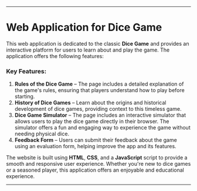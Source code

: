 

---

# Web Application for Dice Game

This web application is dedicated to the classic **Dice Game** and provides an interactive platform for users to learn about and play the game. The application offers the following features:

### Key Features:
1. **Rules of the Dice Game** – The page includes a detailed explanation of the game's rules, ensuring that players understand how to play before starting.
2. **History of Dice Games** – Learn about the origins and historical development of dice games, providing context to this timeless game.
3. **Dice Game Simulator** – The page includes an interactive simulator that allows users to play the dice game directly in their browser. The simulator offers a fun and engaging way to experience the game without needing physical dice.
4. **Feedback Form** – Users can submit their feedback about the game using an evaluation form, helping improve the app and its features.

The website is built using **HTML**, **CSS**, and a **JavaScript** script to provide a smooth and responsive user experience. Whether you're new to dice games or a seasoned player, this application offers an enjoyable and educational experience.

---

